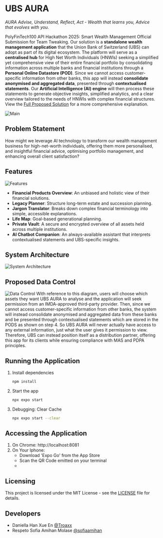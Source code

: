 # UBS AURA
*AURA Advise, Understand, Reflect, Act  - Wealth that learns you, Advice that evolves with you.*

PolyFinTech100 API Hackathon 2025: Smart Wealth Management Official Submission for Team Tweaking. Our solution is a **standalone wealth management application** that the Union Bank of Switzerland (UBS) can adopt as part of its digital ecosystem. The platform will serve as a **centralised hub** for High Net Worth Individuals (HNWIs) seeking a simplified yet comprehensive view of their entire financial portfolio by consolidating information across multiple banks and financial institutions through a **Personal Online Datastore (POD)**. Since we cannot access customer-specific information from other banks, this app will instead **consolidate anonymised and aggregated data**, presented through **contextualised statements**. Our **Artificial Intelligence (AI) engine** will then process these statements to generate objective insights, simplified analytics, and a clear overview tailored to the needs of HNWIs with complex financial structures. View the [Full Proposed Solution](https://github.com/Troaxx/aura/blob/main/data/full-proposed-solution.pdf) for a more comprehensive explanation.

![Main](https://github.com/Troaxx/aura/blob/main/data/main.png)


## Problem Statement
How might we leverage AI technology to transform our wealth management business for high-net-worth individuals, offering them more personalised, and insightful financial advice, optimising portfolio management, and enhancing overall client satisfaction?

## Features
![Features](https://github.com/Troaxx/aura/blob/main/data/features.png)
- **Financial Products Overview**: An unbiased and holistic view of their financial solutions.
- **Legacy Planner**: Structure long-term estate and succession planning.
- **Jargon Translator**: Breaks down complex financial terminology into simple, accessible explanations.
- **Life Map**: Goal-based generational planning.
- **Private Vault**: A secure and encrypted overview of all assets held across multiple institutions.
- **AI Chatbot Companion**: An always-available assistant that interprets contextualised statements and UBS-specific insights.

## System Architecture
![System Architecture](https://github.com/Troaxx/aura/blob/main/data/system-architecture.png)

## Proposed Data Control
![Data Control](https://github.com/Troaxx/aura/blob/main/data/data-control.png)
With reference to this diagram, users will choose which assets they want UBS AURA to analyse and the application will seek permission from an IMDA-approved third-party provider. Then, since we cannot access customer-specific information from other banks, the system will instead consolidate anonymised and aggregated data from these banks and be presented through contextualised statements which are stored in the PODS as shown on step 4. So UBS AURA will never actually have access to any external information, just what the user gives it permission to view. Therefore, UBS can instead position itself as a distribution partner, offering this app for its clients while ensuring compliance with MAS and PDPA principles.

## Running the Application
1. Install dependencies
   ```bash
   npm install 
   ```

2. Start the app
   ```bash
   npx expo start
   ```

3. Debugging: Clear Cache
    ```bash
    npx expo start --clear
    ```

## Accessing the Application
1. On Chrome: http://localhost:8081
2. On Your Iphone: 
   - Download 'Expo Go' from the App Store
   - Scan the QR Code emitted on your terminal
   - 

## Licensing
This project is licensed under the MIT License - see the [LICENSE](LICENSE) file for details.

## Developers
- Daniella Han Xue En [@Troaxx](https://github.com/Troaxx)
- Respeto Sofia Amihan Molase [@sofiaamihan](https://github.com/sofiaamihan)
